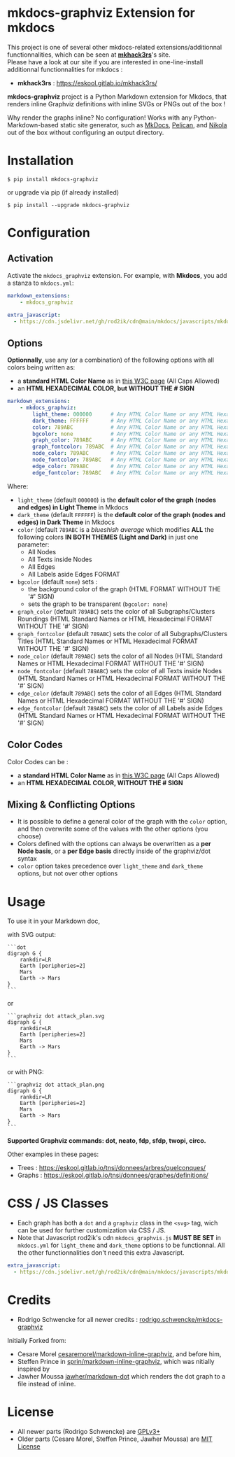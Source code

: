 mkdocs-graphviz Extension for mkdocs
=======================================

This project is one of several other mkdocs-related extensions/additionnal functionnalities, which can be seen at **[mkhack3rs](https://eskool.gitlab.io/mkhack3rs/)**'s site.  
Please have a look at our site if you are interested in one-line-install additionnal functionnalities for mkdocs :

* **mkhack3rs** : https://eskool.gitlab.io/mkhack3rs/

**mkdocs-graphviz** project is a Python Markdown extension for Mkdocs, that renders inline Graphviz definitions with inline SVGs or PNGs out of the box !

Why render the graphs inline? No configuration! Works with any
Python-Markdown-based static site generator, such as [MkDocs](http://www.mkdocs.org/), [Pelican](http://blog.getpelican.com/), and [Nikola](https://getnikola.com/) out of the box without configuring an output directory.

# Installation

`$ pip install mkdocs-graphviz`

or upgrade via pip (if already installed)

`$ pip install --upgrade mkdocs-graphviz`

# Configuration

## Activation

Activate the `mkdocs_graphviz` extension. For example, with **Mkdocs**, you add a
stanza to `mkdocs.yml`:

```yaml
markdown_extensions:
    - mkdocs_graphviz

extra_javascript:
  - https://cdn.jsdelivr.net/gh/rod2ik/cdn@main/mkdocs/javascripts/mkdocs-graphviz.js
```


## Options

**Optionnally**, use any (or a combination) of the following options with all colors being written as:

* a **standard HTML Color Name** as in [this W3C page](https://www.w3schools.com/tags/ref_colornames.asp) (All Caps Allowed)
* an **HTML HEXADECIMAL COLOR, but WITHOUT THE # SIGN**
```yaml
markdown_extensions:
    - mkdocs_graphviz:
        light_theme: 000000      # Any HTML Color Name or any HTML Hexadecimal color code WITHOUT the '#' sign
        dark_theme: FFFFFF       # Any HTML Color Name or any HTML Hexadecimal color code WITHOUT the '#' sign
        color: 789ABC            # Any HTML Color Name or any HTML Hexadecimal color code WITHOUT the '#' sign
        bgcolor: none            # Any HTML Color Name or any HTML Hexadecimal color code WITHOUT the '#' sign
        graph_color: 789ABC      # Any HTML Color Name or any HTML Hexadecimal color code WITHOUT the '#' sign
        graph_fontcolor: 789ABC  # Any HTML Color Name or any HTML Hexadecimal color code WITHOUT the '#' sign
        node_color: 789ABC       # Any HTML Color Name or any HTML Hexadecimal color code WITHOUT the '#' sign
        node_fontcolor: 789ABC   # Any HTML Color Name or any HTML Hexadecimal color code WITHOUT the '#' sign
        edge_color: 789ABC       # Any HTML Color Name or any HTML Hexadecimal color code WITHOUT the '#' sign
        edge_fontcolor: 789ABC   # Any HTML Color Name or any HTML Hexadecimal color code WITHOUT the '#' sign
```

Where:

* `light_theme` (default `000000`) is the **default color of the graph (nodes and edges) in Light Theme** in Mkdocs
* `dark_theme` (default `FFFFFF`) is the **default color of the graph (nodes and edges) in Dark Theme** in Mkdocs
* `color` (default `789ABC` is a *blueshish average* which modifies **ALL** the following colors **IN BOTH THEMES (Light and Dark)** in just one parameter:
    * All Nodes
    * All Texts inside Nodes
    * All Edges
    * All Labels aside Edges
    FORMAT
* `bgcolor` (default `none`) sets :
    * the background color of the graph (HTML FORMAT WITHOUT THE '#' SIGN)
    * sets the graph to be transparent (`bgcolor: none`)
* `graph_color` (default `789ABC`) sets the color of all Subgraphs/Clusters Roundings (HTML Standard Names or HTML Hexadecimal FORMAT WITHOUT THE '#' SIGN)
* `graph_fontcolor` (default `789ABC`) sets the color of all Subgraphs/Clusters Titles (HTML Standard Names or HTML Hexadecimal FORMAT WITHOUT THE '#' SIGN)
* `node_color` (default `789ABC`) sets the color of all Nodes (HTML Standard Names or HTML Hexadecimal FORMAT WITHOUT THE '#' SIGN)
* `node_fontcolor` (default `789ABC`) sets the color of all Texts inside Nodes (HTML Standard Names or HTML Hexadecimal FORMAT WITHOUT THE '#' SIGN)
* `edge_color` (default `789ABC`) sets the color of all Edges (HTML Standard Names or HTML Hexadecimal FORMAT WITHOUT THE '#' SIGN)
* `edge_fontcolor` (default `789ABC`) sets the color of all Labels aside Edges (HTML Standard Names or HTML Hexadecimal FORMAT WITHOUT THE '#' SIGN)

## Color Codes

Color Codes can be :

* a **standard HTML Color Name** as in [this W3C page](https://www.w3schools.com/tags/ref_colornames.asp) (All Caps Allowed)
* an **HTML HEXADECIMAL COLOR, WITHOUT THE # SIGN**

## Mixing & Conflicting Options

* It is possible to define a general color of the graph with the `color` option, and then overwrite some of the values with the other options (you choose)
* Colors defined with the options can always be overwritten as a **per Node basis**, or a **per Edge basis** directly inside of the graphviz/dot syntax
* `color` option takes precedence over `light_theme` and `dark_theme` options, but not over other options

# Usage

To use it in your Markdown doc, 

with SVG output:

    ```dot
    digraph G {
        rankdir=LR
        Earth [peripheries=2]
        Mars
        Earth -> Mars
    }
    ```

or

    ```graphviz dot attack_plan.svg
    digraph G {
        rankdir=LR
        Earth [peripheries=2]
        Mars
        Earth -> Mars
    }
    ```

or with PNG:

    ```graphviz dot attack_plan.png
    digraph G {
        rankdir=LR
        Earth [peripheries=2]
        Mars
        Earth -> Mars
    }
    ```

**Supported Graphviz commands: dot, neato, fdp, sfdp, twopi, circo.**

Other examples in these pages:

* Trees : https://eskool.gitlab.io/tnsi/donnees/arbres/quelconques/
* Graphs : https://eskool.gitlab.io/tnsi/donnees/graphes/definitions/

# CSS / JS Classes

* Each graph has both a `dot` and a `graphviz` class in the `<svg>` tag, wich can be used for further customization via CSS / JS.
* Note that Javascript rod2ik's cdn `mkdocs_graphvis.js` **MUST BE SET** in `mkdocs.yml` for `light_theme` and `dark_theme` options to be functionnal. All the other functionnalities don't need this extra Javascript.

```yaml
extra_javascript:
  - https://cdn.jsdelivr.net/gh/rod2ik/cdn@main/mkdocs/javascripts/mkdocs-graphviz.js
```

# Credits

* Rodrigo Schwencke for all newer credits : [rodrigo.schwencke/mkdocs-graphviz](https://gitlab.com/rodrigo.schwencke/mkdocs-graphviz)

Initially Forked from:

* Cesare Morel [cesaremorel/markdown-inline-graphviz](https://github.com/cesaremorel/markdown-inline-graphviz), and before him,
* Steffen Prince in [sprin/markdown-inline-graphviz](https://github.com/sprin/markdown-inline-graphviz), which was nitially inspired by
* Jawher Moussa [jawher/markdown-dot](https://github.com/jawher/markdown-dot) which renders the dot graph to a file instead of inline.

# License

* All newer parts (Rodrigo Schwencke) are [GPLv3+](https://opensource.org/licenses/GPL-3.0)
* Older parts (Cesare Morel, Steffen Prince, Jawher Moussa) are [MIT License](http://www.opensource.org/licenses/mit-license.php)
